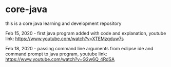 # core-java
this is a core java learning and development repository

Feb 15, 2020 - first java program added with code and explanation,
youtube link: https://www.youtube.com/watch?v=XTEMzqduw7s

Feb 18, 2020 - passing command line arguments from eclipse ide and command prompt to java program,
youtube link: https://www.youtube.com/watch?v=G2w6Q_4RdSA